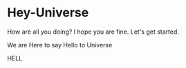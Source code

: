# Hey-Universe
How are all you doing?
I hope you are fine.
Let's get started.

We are Here to say Hello to Universe

HELL